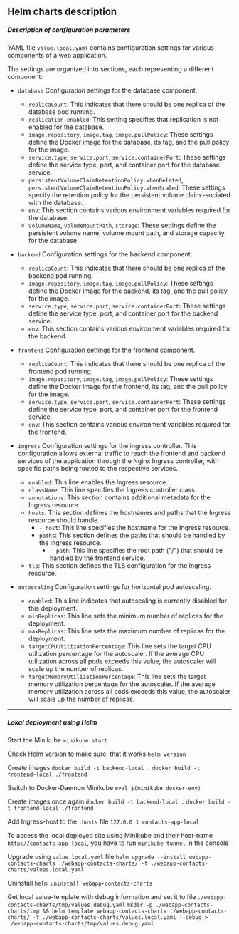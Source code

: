 ## Helm charts description

##### Description of configuration parameters
YAML file `value.local.yaml` contains configuration settings for various components of a web application.

The settings are organized into sections, each representing a different component:
- `database` Configuration settings for the database component.
	- `replicaCount`: This indicates that there should be one replica of the database pod running.
	- `replication.enabled`: This setting specifies that replication is not enabled for the database.
	- `image.repository`, `image.tag`, `image.pullPolicy`: These settings define the Docker image for the database, its tag, and the pull policy for the image.
	- `service.type`, `service.port`, `service.containerPort`: These settings define the service type, port, and container port for the database service.
	- `persistentVolumeClaimRetentionPolicy.whenDeleted`, `persistentVolumeClaimRetentionPolicy.whenScaled`: These settings specify the retention policy for the persistent volume claim 	-sociated with the database.
	- `env`: This section contains various environment variables required for the database.
	- `volumeName`, `volumeMountPath`, `storage`: These settings define the persistent volume name, volume mount path, and storage capacity for the database.

-  `backend` Configuration settings for the backend component.
	- `replicaCount`: This indicates that there should be one replica of the backend pod running.
	- `image.repository`, `image.tag`, `image.pullPolicy`: These settings define the Docker image for the backend, its tag, and the pull policy for the image.
	- `service.type`, `service.port`, `service.containerPort`: These settings define the service type, port, and container port for the backend service.
	- `env`: This section contains various environment variables required for the backend.

-  `frontend` Configuration settings for the frontend component.
	- `replicaCount`: This indicates that there should be one replica of the frontend pod running.
	- `image.repository`, `image.tag`, `image.pullPolicy`: These settings define the Docker image for the frontend, its tag, and the pull policy for the image.
	- `service.type`, `service.port`, `service.containerPort`: These settings define the service type, port, and container port for the frontend service.
	- `env`: This section contains various environment variables required for the frontend.

-  `ingress` Configuration settings for the ingress controller. This configuration allows external traffic to reach the frontend and backend services of the application through the Nginx Ingress controller, with specific paths being routed to the respective services.
	- `enabled`: This line enables the Ingress resource.
	- `className`: This line specifies the Ingress controller class.
	- `annotations`: This section contains additional metadata for the Ingress resource.
	- `hosts`: This section defines the hostnames and paths that the Ingress resource should handle.
		- `- host`: This line specifies the hostname for the Ingress resource.
		- `paths`: This section defines the paths that should be handled by the Ingress resource.
			- `- path`: This line specifies the root path ("/") that should be handled by the frontend service.
	- `tls`: This section defines the TLS configuration for the Ingress resource.

- `autoscaling` Configuration settings for horizontal pod autoscaling.
	- `enabled`: This line indicates that autoscaling is currently disabled for this deployment.
	- `minReplicas`: This line sets the minimum number of replicas for the deployment.
	- `maxReplicas`: This line sets the maximum number of replicas for the deployment.
	- `targetCPUUtilizationPercentage`: This line sets the target CPU utilization percentage for the autoscaler. If the average CPU utilization across all pods exceeds this value, the autoscaler will scale up the number of replicas.
	- `targetMemoryUtilizationPercentage`: This line sets the target memory utilization percentage for the autoscaler. If the average memory utilization across all pods exceeds this value, the autoscaler will scale up the number of replicas.

---

##### Lokal deployment using Helm
Start the Minikube
`minikube start`

Check Helm version to make sure, that it works
`helm version`

Create images
`docker build -t backend-local .`
`docker build -t frontend-local ./frontend`

Switch to Docker-Daemon Minikube
`eval $(minikube docker-env)`

Create images once again
`docker build -t backend-local .`
`docker build -t frontend-local ./frontend`

Add Ingress-host to the `.hosts` file
`127.0.0.1 contacts-app-local`

To access the local deployed site using Minikube and their host-name `http://contacts-app-local`, you have to run `minikube tunnel` in the console

Upgrade using `value.local.yaml` file
`helm upgrade --install webapp-contacts-charts ./webapp-contacts-charts/ -f ./webapp-contacts-charts/values.local.yaml`

Uninstall
`helm uninstall webapp-contacts-charts`

Get local value-template with debug information and set it to file `./webapp-contacts-charts/tmp/values.debug.yaml`
`mkdir -p ./webapp-contacts-charts/tmp && helm template webapp-contacts-charts ./webapp-contacts-charts/ -f ./webapp-contacts-charts/values.local.yaml --debug > ./webapp-contacts-charts/tmp/values.debug.yaml`
